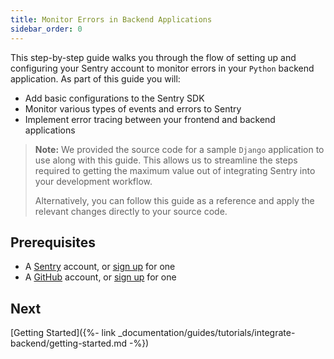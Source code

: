 ```yaml
---
title: Monitor Errors in Backend Applications
sidebar_order: 0
---
```


This step-by-step guide walks you through the flow of setting up and configuring your Sentry account to monitor errors in your `Python` backend application. As part of this guide you will:

- Add basic configurations to the Sentry SDK
- Monitor various types of events and errors to Sentry
- Implement error tracing between your frontend and backend applications

> **Note:** We provided the source code for a sample `Django` application to use along with this guide. This allows us to streamline the steps required to getting the maximum value out of integrating Sentry into your development workflow.
>
> Alternatively, you can follow this guide as a reference and apply the relevant changes directly to your source code.

## Prerequisites

- A [Sentry](https://sentry.io) account, or [sign up](https://sentry.io/signup/) for one
- A [GitHub](https://github.com/) account, or [sign up](https://github.com/join) for one

## Next

[Getting Started]({%- link _documentation/guides/tutorials/integrate-backend/getting-started.md -%})
